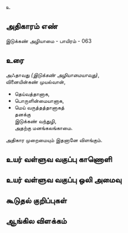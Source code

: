உ


## அதிகாரம் எண்

இடுக்கண் அழியாமை - பாயிரம் - 063
## உரை

அஃதாவது _(இடுக்கண் அழியாமையாவது)_,  
வினையின்கண் முயல்வான்,  
* தெய்வத்தானாக,  
* பொருளின்மையானாக,  
* மெய் வருத்தத்தானாகத்  
தனக்கு  
இடுக்கண் வந்துழி,  
அதற்கு மனங்கலங்காமை. 

அதிகார முறைமையும் இதனானே விளங்கும். 


## உயர் வள்ளுவ வகுப்பு காணொளி


## உயர் வள்ளுவ வகுப்பு ஒலி அமைவு 


## கூடுதல் குறிப்புகள்


## ஆங்கில விளக்கம்

